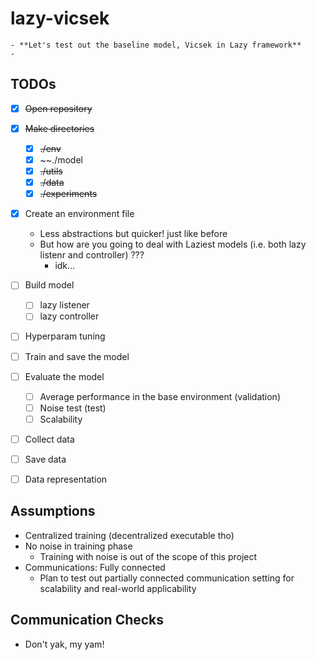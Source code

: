 # lazy-vicsek

```
- **Let's test out the baseline model, Vicsek in Lazy framework**
- 
```

## TODOs
- [x] ~~Open repository~~
- [x] ~~Make directories~~
  - [x] ~~./env~~
  - [x] ~~./model
  - [x] ~~./utils~~
  - [x] ~~./data~~
  - [x] ~~./experiments~~
- [x] Create an environment file
  - Less abstractions but quicker! just like before
  - But how are you going to deal with Laziest models (i.e. both lazy listenr and controller) ???
    - idk...
- [ ] Build model
  - [ ] lazy listener
  - [ ] lazy controller
- [ ] Hyperparam tuning
- [ ] Train and save the model
- [ ] Evaluate the model
  - [ ] Average performance in the base environment (validation)
  - [ ] Noise test (test)
  - [ ] Scalability
- [ ] Collect data
- [ ] Save data
- [ ] Data representation


## Assumptions
- Centralized training (decentralized executable tho)
- No noise in training phase
  - Training with noise is out of the scope of this project 
- Communications: Fully connected
  - Plan to test out partially connected communication setting for scalability and real-world applicability


## Communication Checks
- Don't yak, my yam!